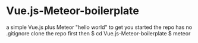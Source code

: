 # Vue.js-Meteor-boilerplate
a simple Vue.js plus Meteor "hello world" to get you started
the repo has no .gitignore
clone the repo first then
$ cd Vue.js-Meteor-boilerplate
$ meteor

